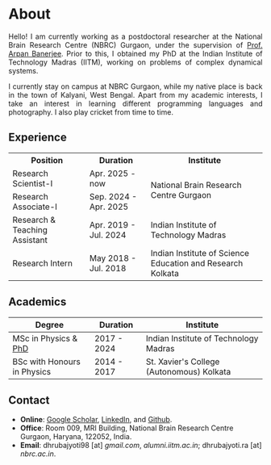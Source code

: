 # About

<div align="justify">
<p>
Hello! I am currently working as a postdoctoral researcher at the National Brain Research Centre (NBRC) Gurgaon, under the supervision of <a href="https://www.nbrc.ac.in/newweb/research/groups/arpan-banerjee">Prof. Arpan Banerjee</a>. Prior to this, I obtained my PhD at the Indian Institute of Technology Madras (IITM), working on problems of complex dynamical systems.
</p>

<p>
I currently stay on campus at NBRC Gurgaon, while my native place is back in the town of Kalyani, West Bengal. Apart from my academic interests, I take an interest in learning different programming languages and photography. I also play cricket from time to time.
</p>
</div>




## Experience

<table>
  <tr>
    <th>Position</th>
    <th>Duration</th>
    <th>Institute</th>
  </tr>
  <tr>
    <td>Research Scientist-I</td>
    <td>Apr. 2025 - now </td>
    <td rowspan="2" style="vertical-align : middle;">National Brain Research Centre Gurgaon</td>
  </tr>
  <tr>
    <td>Research Associate-I</td>
    <td>Sep. 2024 - Apr. 2025 </td>
    
  </tr>
  <tr>
    <td>Research & Teaching Assistant</td>
    <td>Apr. 2019 - Jul. 2024</td>
    <td>Indian Institute of Technology Madras</td>
  </tr>
  <tr>
    <td>Research Intern</td>
    <td>May 2018 - Jul. 2018</td>
    <td>Indian Institute of Science Education and Research Kolkata</td>
  </tr>
</table>


## Academics

| Degree | Duration | Institute | 
| ------ | -------- | --------- | 
| MSc in Physics & [PhD](PhD.md)  | 2017 - 2024 | Indian Institute of Technology Madras | 
| BSc with Honours in Physics     | 2014 - 2017 | St. Xavier's College (Autonomous) Kolkata |

## Contact


- **Online**: [Google Scholar](https://scholar.google.co.in/citations?user=2OR7h7kAAAAJ&hl=en), [LinkedIn](https://www.linkedin.com/in/dhrubajyoti-biswas/), and [Github](https://github.com/dhrubajyoti98).
- **Office**: Room 009, MRI Building, National Brain Research Centre Gurgaon, Haryana, 122052, India.
- **Email**: dhrubajyoti98 [at] _gmail.com_, _alumni.iitm.ac.in_; dhrubajyoti.ra [at] _nbrc.ac.in_.